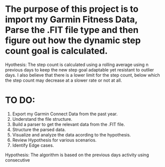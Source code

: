 # The purpose of this project is to import my Garmin Fitness Data, Parse the .FIT file type and then figure out how the dynamic step count goal is calculated.

Hyothesis:
The step count is calculated using a rolling average using n previous days to
keep the new step goal adaptable yet resistant to outlier days.  I also
believe that there is a lower limit for the step count, below which the step
count may decrease at a slower rate or not at all.

# TO DO:

1. Export my Garmin Connect Data from the past year.
2. Understand the file structure.
3. Build a parser to get the relevant data from the .FIT file.
4. Structure the parsed data.
5. Visualize and analyze the data acording to the hypothesis.
6. Review Hypothesis for various scenarios.
7. Identify Edge cases.

Hypothesis:
	The algorithm is based on the previous days activity using
consecutive

